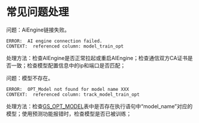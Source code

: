 # 常见问题处理<a name="ZH-CN_TOPIC_0243595908"></a>

问题：AiEngine链接失败。

```
ERROR:  AI engine connection failed.
CONTEXT:  referenced column: model_train_opt
```

处理方法：检查AIEngine是否正常拉起或重启AIEngine；检查通信双方CA证书是否一致；检查模型配置信息中的ip和端口是否匹配；

问题：模型不存在。

```
ERROR:  OPT_Model not found for model name XXX
CONTEXT:  referenced column: track_model_train_opt
```

处理方法：检查[GS\_OPT\_MODEL](GS_OPT_MODEL.md)表中是否存在执行语句中“model\_name”对应的模型；使用预测功能报错时，检查模型是否已被训练；

